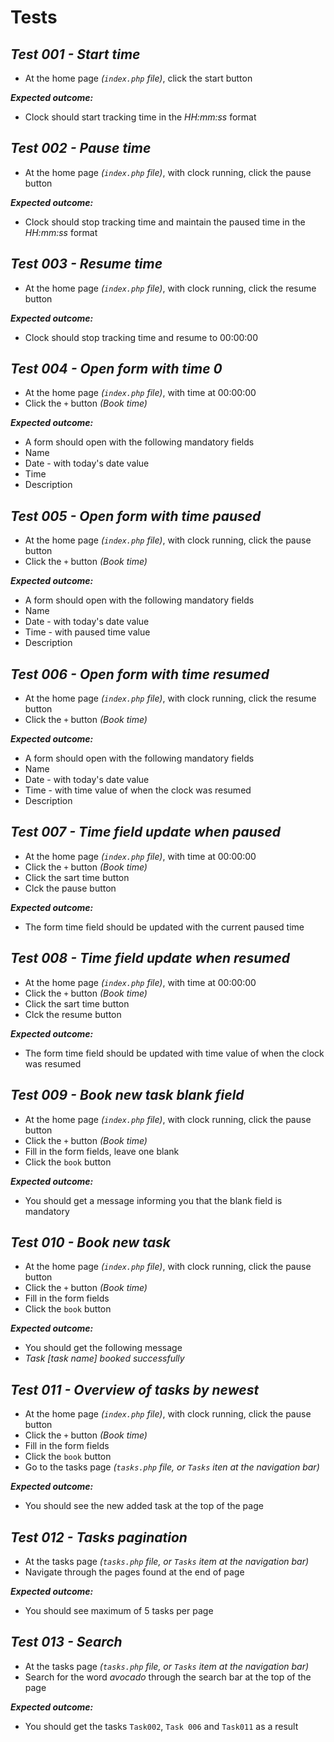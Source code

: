 # Tests
 

*Test 001 - Start time*
---------
* At the home page _(`index.php` file)_, click the start button

_**Expected outcome:**_ 
* Clock should start tracking time in the _HH:mm:ss_ format

*Test 002 - Pause time*
---------
* At the home page _(`index.php` file)_, with clock running, click the pause button

_**Expected outcome:**_
* Clock should stop tracking time and maintain the paused time in the _HH:mm:ss_ format

*Test 003 - Resume time*
---------
* At the home page _(`index.php` file)_, with clock running, click the resume button

_**Expected outcome:**_ 
* Clock should stop tracking time and resume to 00:00:00

*Test 004 - Open form with time 0*
---------
* At the home page _(`index.php` file)_, with time at 00:00:00
* Click the `+` button _(Book time)_

_**Expected outcome:**_ 
* A form should open with the following mandatory fields
 * Name
 * Date - with today's date value
 * Time
 * Description
 
 *Test 005 - Open form with time paused*
---------
* At the home page _(`index.php` file)_, with clock running, click the pause button
* Click the `+` button _(Book time)_

_**Expected outcome:**_ 
* A form should open with the following mandatory fields
 * Name
 * Date - with today's date value
 * Time - with paused time value
 * Description
 
 *Test 006 - Open form with time resumed*
---------
* At the home page _(`index.php` file)_, with clock running, click the resume button
* Click the `+` button _(Book time)_

_**Expected outcome:**_ 
* A form should open with the following mandatory fields
 * Name
 * Date - with today's date value
 * Time - with time value of when the clock was resumed
 * Description
 
 *Test 007 - Time field update when paused*
---------
* At the home page _(`index.php` file)_, with time at 00:00:00
* Click the `+` button _(Book time)_
* Click the sart time button
* Clck the pause button

_**Expected outcome:**_ 
* The form time field should be updated with the current paused time

 *Test 008 - Time field update when resumed*
---------
* At the home page _(`index.php` file)_, with time at 00:00:00
* Click the `+` button _(Book time)_
* Click the sart time button
* Clck the resume button

_**Expected outcome:**_ 
* The form time field should be updated with time value of when the clock was resumed

*Test 009 - Book new task blank field*
---------
* At the home page _(`index.php` file)_, with clock running, click the pause button
* Click the `+` button _(Book time)_
* Fill in the form fields, leave one blank
* Click the `book` button

_**Expected outcome:**_ 
* You should get a message informing you that the blank field is mandatory

*Test 010 - Book new task*
---------
* At the home page _(`index.php` file)_, with clock running, click the pause button
* Click the `+` button _(Book time)_
* Fill in the form fields
* Click the `book` button

_**Expected outcome:**_ 
* You should get the following message
 * _Task [task name] booked successfully_
 
 *Test 011 - Overview of tasks by newest*
---------
* At the home page _(`index.php` file)_, with clock running, click the pause button
* Click the `+` button _(Book time)_
* Fill in the form fields
* Click the `book` button
* Go to the tasks page _(`tasks.php` file, or `Tasks` iten at the navigation bar)_

_**Expected outcome:**_ 
* You should see the new added task at the top of the page

*Test 012 - Tasks pagination*
---------
* At the tasks  page  _(`tasks.php` file, or `Tasks` item at the navigation bar)_
* Navigate through the pages found at the end of page

_**Expected outcome:**_ 
* You should see maximum of 5 tasks per page

*Test 013 - Search*
---------
* At the tasks  page  _(`tasks.php` file, or `Tasks` item at the navigation bar)_
* Search for the word _avocado_ through the search bar at the top of the page

_**Expected outcome:**_ 
* You should get the tasks `Task002`, `Task 006` and `Task011` as a result

